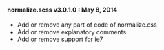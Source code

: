 #### normalize.scss v3.0.1.0 : May 8, 2014

* Add or remove any part of code of normalize.css
* Add or remove explanatory comments
* Add or remove support for ie7
